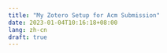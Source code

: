 ```yaml
---
title: "My Zotero Setup for Acm Submission"
date: 2023-01-04T10:16:18+08:00
lang: zh-cn
draft: true
---
```


